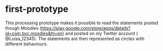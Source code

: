 # first-prototype
This processing prototype makes it possible to read the statements posted though Moodies (https://play.google.com/store/apps/details?id=com.bvc.moodies&hl=en) and posted on my Twitter account ( @Luisa_12345).
The statements are then represented as circles with different behaviours.
